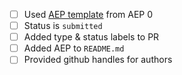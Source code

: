 <!--
See AEP 0 on how to submit new AEPs.
-->

 - [ ] Used [AEP template](../blob/master/000_aep_guidelines/readme.md) from AEP 0
 - [ ] Status is `submitted`
 - [ ] Added type & status labels to PR
 - [ ] Added AEP to `README.md`
 - [ ] Provided github handles for authors
